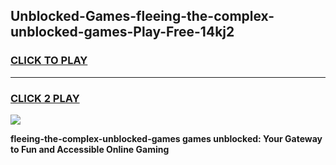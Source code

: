
## Unblocked-Games-fleeing-the-complex-unblocked-games-Play-Free-14kj2
<h3>
<a href="https://premium76.site?title=fleeing-the-complex-unblocked-games&ref=22A">CLICK TO PLAY</a></h3>
<hr>

<h3>
<a href="https://premium76.site?title=fleeing-the-complex-unblocked-games&ref=22A">CLICK 2 PLAY</a>
  
</h3>

<a href="https://premium76.site?title=fleeing-the-complex-unblocked-games&ref=22A"><img src="https://clearcache.store/games.png"></a>


**fleeing-the-complex-unblocked-games games unblocked: Your Gateway to Fun and Accessible Online Gaming**
